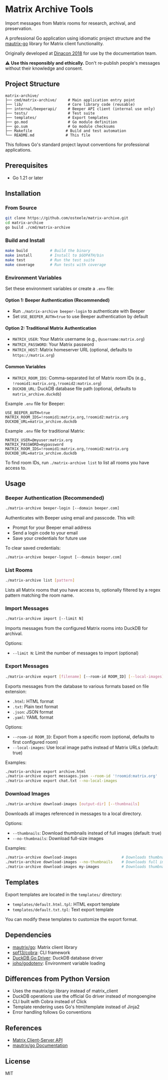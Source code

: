 # Matrix Archive Tools

Import messages from Matrix rooms for research, archival, and preservation.

A professional Go application using idiomatic project structure and the [mautrix-go](https://github.com/mautrix/go) library for Matrix client functionality.

Originally developed at [Dinacon 2018](https://www.dinacon.org) for use by the documentation team.

⚠️ **Use this responsibly and ethically.** Don't re-publish people's messages without their knowledge and consent.

## Project Structure

```
matrix-archive/
├── cmd/matrix-archive/     # Main application entry point
├── lib/                    # Core library code (reusable)
├── internal/beeperapi/     # Beeper API client (internal use only)
├── tests/                  # Test suite
├── templates/              # Export templates
├── go.mod                  # Go module definition
├── go.sum                  # Go module checksums
├── Makefile               # Build and test automation
└── README.md              # This file
```

This follows Go's standard project layout conventions for professional applications.

## Prerequisites

- Go 1.21 or later

## Installation

### From Source

```bash
git clone https://github.com/osteele/matrix-archive.git
cd matrix-archive
go build ./cmd/matrix-archive
```

### Build and Install

```bash
make build          # Build the binary
make install        # Install to $GOPATH/bin
make test           # Run the test suite
make coverage       # Run tests with coverage
```

### Environment Variables

Set these environment variables or create a `.env` file:

#### Option 1: Beeper Authentication (Recommended)
- Run `./matrix-archive beeper-login` to authenticate with Beeper
- Set `USE_BEEPER_AUTH=true` to use Beeper authentication by default

#### Option 2: Traditional Matrix Authentication  
- `MATRIX_USER`: Your Matrix username (e.g., `@username:matrix.org`)
- `MATRIX_PASSWORD`: Your Matrix password
- `MATRIX_HOST`: Matrix homeserver URL (optional, defaults to `https://matrix.org`)

#### Common Variables
- `MATRIX_ROOM_IDS`: Comma-separated list of Matrix room IDs (e.g., `!roomid1:matrix.org,!roomid2:matrix.org`)
- `DUCKDB_URL`: DuckDB database file path (optional, defaults to `matrix_archive.duckdb`)

Example `.env` file for Beeper:
```env
USE_BEEPER_AUTH=true
MATRIX_ROOM_IDS=!roomid1:matrix.org,!roomid2:matrix.org
DUCKDB_URL=matrix_archive.duckdb
```

Example `.env` file for traditional Matrix:
```env
MATRIX_USER=@myuser:matrix.org
MATRIX_PASSWORD=mypassword
MATRIX_ROOM_IDS=!roomid1:matrix.org,!roomid2:matrix.org
DUCKDB_URL=matrix_archive.duckdb
```

To find room IDs, run `./matrix-archive list` to list all rooms you have access to.

## Usage

### Beeper Authentication (Recommended)

```bash
./matrix-archive beeper-login [--domain beeper.com]
```

Authenticates with Beeper using email and passcode. This will:
- Prompt for your Beeper email address
- Send a login code to your email
- Save your credentials for future use

To clear saved credentials:

```bash
./matrix-archive beeper-logout [--domain beeper.com]
```

### List Rooms

```bash
./matrix-archive list [pattern]
```

Lists all Matrix rooms that you have access to, optionally filtered by a regex pattern matching the room name.

### Import Messages

```bash
./matrix-archive import [--limit N]
```

Imports messages from the configured Matrix rooms into DuckDB for archival.

Options:
- `--limit N`: Limit the number of messages to import (optional)

### Export Messages

```bash
./matrix-archive export [filename] [--room-id ROOM_ID] [--local-images]
```

Exports messages from the database to various formats based on file extension:
- `.html`: HTML format
- `.txt`: Plain text format  
- `.json`: JSON format
- `.yaml`: YAML format

Options:
- `--room-id ROOM_ID`: Export from a specific room (optional, defaults to first configured room)
- `--local-images`: Use local image paths instead of Matrix URLs (default: true)

Examples:
```bash
./matrix-archive export archive.html
./matrix-archive export messages.json --room-id '!roomid:matrix.org'
./matrix-archive export chat.txt --no-local-images
```

### Download Images

```bash
./matrix-archive download-images [output-dir] [--thumbnails]
```

Downloads all images referenced in messages to a local directory.

Options:
- `--thumbnails`: Download thumbnails instead of full images (default: true)
- `--no-thumbnails`: Download full-size images

Examples:
```bash
./matrix-archive download-images                    # Downloads thumbnails to ./thumbnails/
./matrix-archive download-images --no-thumbnails    # Downloads full images to ./images/
./matrix-archive download-images my-images          # Downloads thumbnails to ./my-images/
```

## Templates

Export templates are located in the `templates/` directory:
- `templates/default.html.tpl`: HTML export template
- `templates/default.txt.tpl`: Text export template

You can modify these templates to customize the export format.

## Dependencies

- [mautrix/go](https://github.com/mautrix/go): Matrix client library
- [spf13/cobra](https://github.com/spf13/cobra): CLI framework
- [DuckDB Go Driver](https://github.com/marcboeker/go-duckdb): DuckDB database driver
- [joho/godotenv](https://github.com/joho/godotenv): Environment variable loading

## Differences from Python Version

- Uses the mautrix/go library instead of matrix_client
- DuckDB operations use the official Go driver instead of mongoengine
- CLI built with Cobra instead of Click
- Template rendering uses Go's html/template instead of Jinja2
- Error handling follows Go conventions

## References

- [Matrix Client-Server API](https://matrix.org/docs/spec/r0.0.0/client_server.html)
- [mautrix/go Documentation](https://docs.mau.fi/go/index.html)

## License

MIT